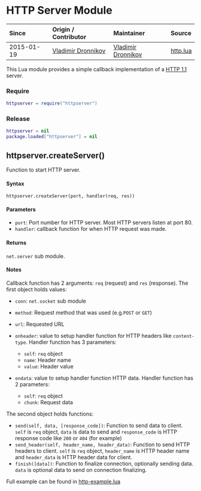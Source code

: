 # HTTP Server Module
| Since  | Origin / Contributor  | Maintainer  | Source  |
| :----- | :-------------------- | :---------- | :------ |
| 2015-01-19 | [Vladimir Dronnikov](https://github.com/dvv) | [Vladimir Dronnikov](https://github.com/dvv) | [http.lua](../../../lua_modules/http/http.lua) |

This Lua module provides a simple callback implementation of a [HTTP 1.1](https://www.w3.org/Protocols/rfc2616/rfc2616.html) server.

### Require
```lua
httpserver = require("httpserver")
```

### Release
```lua
httpserver = nil
package.loaded["httpserver"] = nil
```

## httpserver.createServer()
Function to start HTTP server.

#### Syntax
`httpserver.createServer(port, handler(req, res))` 

#### Parameters
- `port`: Port number for HTTP server. Most HTTP servers listen at port 80.
- `handler`: callback function for when HTTP request was made.

#### Returns
`net.server` sub module.

#### Notes
Callback function has 2 arguments: `req` (request) and `res` (response). The first object holds values:

- `conn`: `net.socket` sub module
- `method`: Request method that was used (e.g.`POST` or `GET`)
- `url`: Requested URL
- `onheader`: value to setup handler function for HTTP headers like `content-type`. Handler function has 3 parameters:

	- `self`: `req` object
	- `name`: Header name
	- `value`: Header value 
	
- `ondata`: value to setup handler function HTTP data. Handler function has 2 parameters:
	- `self`: `req` object
	- `chunk`: Request data

The second object holds functions:

- `send(self, data, [response_code])`: Function to send data to client. `self` is `req` object, `data` is data to send and `response_code` is HTTP response code like `200` or `404` (for example)
- `send_header(self, header_name, header_data)`: Function to send HTTP headers to client. `self` is `req` object, `header_name` is HTTP header name and `header_data` is HTTP header data for client.
- `finish([data])`: Function to finalize connection, optionally sending data. `data` is optional data to send on connection finalizing.

Full example can be found in [http-example.lua](../../../lua_modules/http/http-example.lua)